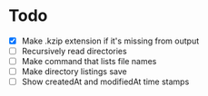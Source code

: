 # Todo

- [x] Make .kzip extension if it's missing from output
- [ ] Recursively read directories
- [ ] Make command that lists file names
- [ ] Make directory listings save
- [ ] Show createdAt and modifiedAt time stamps
